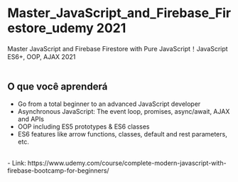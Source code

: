 # Master_JavaScript_and_Firebase_Firestore_udemy 2021
Master JavaScript and Firebase Firestore with Pure JavaScript！JavaScript ES6+, OOP, AJAX 2021
<br><br>
## O que você aprenderá
 - Go from a total beginner to an advanced JavaScript developer
 - Asynchronous JavaScript: The event loop, promises, async/await, AJAX and APIs
 - OOP including ES5 prototypes & ES6 classes
 - ES6 features like arrow functions, classes, default and rest parameters, etc.
<br>
- Link: https://www.udemy.com/course/complete-modern-javascript-with-firebase-bootcamp-for-beginners/
